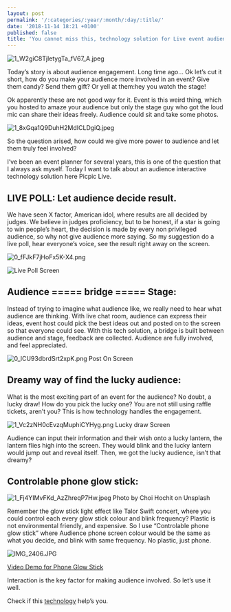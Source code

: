```yaml
---
layout: post
permalink: '/:categories/:year/:month/:day/:title/'
date: '2018-11-14 18:21 +0100'
published: false
title: 'You cannot miss this, technology solution for Live event audience engagement'
---
```

![1_W2giC8TjletygTa_fV67_A.jpeg]({{site.baseurl}}/uploads/1_W2giC8TjletygTa_fV67_A.jpeg)

Today’s story is about audience engagement.
Long time ago… Ok let’s cut it short, how do you make your audience more involved in an event? Give them candy? Send them gift? Or yell at them:hey you watch the stage!

Ok apparently these are not good way for it. Event is this weird thing, which you hosted to amaze your audience but only the stage guy who got the loud mic can share their ideas freely. Audience could sit and take some photos. 

![1_8xGqa1Q9DuhH2MdICLDgiQ.jpeg]({{site.baseurl}}/uploads/1_8xGqa1Q9DuhH2MdICLDgiQ.jpeg)

So the question arised, how could we give more power to audience and let them truly feel involved?

I’ve been an event planner for several years, this is one of the question that I always ask myself. Today I want to talk about an audience interactive technology solution here Picpic Live.

## LIVE POLL: Let audience decide result.
We have seen X factor, American idol, where results are all decided by judges. We believe in judges proficiency, but to be honest, if a star is going to win people’s heart, the decision is made by every non privileged audience, so why not give audience more saying. So my suggestion do a live poll, hear everyone’s voice, see the result right away on the screen.

![0_fFJkF7jHoFx5K-X4.png]({{site.baseurl}}/uploads/0_fFJkF7jHoFx5K-X4.png)


![Live Poll Screen]({{site.baseurl}}/uploads/0_fFJkF7jHoFx5K-X4.png)


## Audience ===== bridge ===== Stage:
Instead of trying to imagine what audience like, we really need to hear what audience are thinking. With live chat room, audience can express their ideas, event host could pick the best ideas out and posted on to the screen so that everyone could see. With this tech solution, a bridge is built between audience and stage, feedback are collected. Audience are fully involved, and feel appreciated.

![0_lCU93dbrdSrt2xpK.png]({{site.baseurl}}/uploads/0_lCU93dbrdSrt2xpK.png)
Post On Screen

## Dreamy way of find the lucky audience:
What is the most exciting part of an event for the audience? No doubt, a lucky draw! How do you pick the lucky one? You are not still using raffle tickets, aren’t you? This is how technology handles the engagement.

![1_Vc2zNH0cEvzqMuphiCYHyg.png]({{site.baseurl}}/uploads/1_Vc2zNH0cEvzqMuphiCYHyg.png)
Lucky draw Screen

Audience can input their information and their wish onto a lucky lantern, the lantern flies high into the screen. They would blink and the lucky lantern would jump out and reveal itself. Then, we got the lucky audience, isn’t that dreamy?

## Controlable phone glow stick:

![1_Fj4YIMvFKd_AzZhreqP7Hw.jpeg]({{site.baseurl}}/uploads/1_Fj4YIMvFKd_AzZhreqP7Hw.jpeg)
Photo by Choi Hochit on Unsplash

Remember the glow stick light effect like Talor Swift concert, where you could control each every glow stick colour and blink frequency? Plastic is not environmental friendly, and expensive. So I use “Controlable phone glow stick” where Audience phone screen colour would be the same as what you decide, and blink with same frequency. No plastic, just phone.

![IMG_2406.JPG]({{site.baseurl}}/uploads/IMG_2406.JPG)

[Video Demo for Phone Glow Stick](https://www.youtube.com/watch?v=P7prkCvv0GE "Video Demo for Phone Glow Stick")

Interaction is the key factor for making audience involved. So let’s use it well.

Check if this [technology](picpiclive.com) help’s you.
